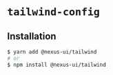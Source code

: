 # `tailwind-config`

## Installation

```sh
$ yarn add @nexus-ui/tailwind
# or
$ npm install @nexus-ui/tailwind
```
